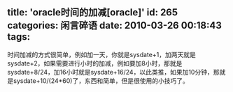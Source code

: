 title: 'oracle时间的加减[oracle]'
id: 265
categories: 闲言碎语
date: 2010-03-26 00:18:43
tags:
---

时间加减的方式很简单，例如加一天，你就是sysdate+1，加两天就是sysdate+2，如果需要进行小时的加减，例如要加8小时，那就是sysdate+8/24，加16小时就是sysdate+16/24，以此类推，如果加10分钟，那就是sysdate+10/(24*60)了，东西和简单，但是很使用的小技巧了。
